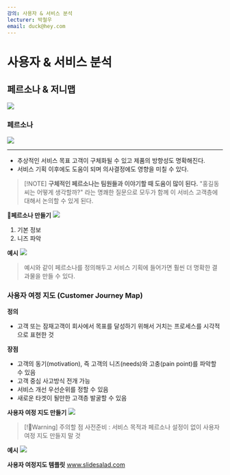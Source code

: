```yaml
---
강의: 사용자 & 서비스 분석
lecturer: 박철우
email: duck@hey.com
---
```

# 사용자 & 서비스 분석
## 페르소나 & 저니맵
![](https://i.imgur.com/VLLqKZs.png)

### 페르소나
![](https://i.imgur.com/GT2dzhO.png)

** **
- 추상적인 서비스 목표 고객이 구체화될 수 있고 제품의 방향성도 명확해진다.
- 서비스 기획 이후에도 도움이 되며 의사결정에도 영향을 미칠 수 있다.

> [!NOTE] **구체적인 페르소나는 팀원들과 이야기할 때 도움이 많이 된다.**
> "홍길동씨는 어떻게 생각할까?" 라는 명쾌한 질문으로 모두가 함께 이 서비스 고객층에 대해서 논의할 수 있게 된다.

**페르소나 만들기**
![](https://i.imgur.com/kz1hL4k.png)

1. 기본 정보
2. 니즈 파악

**예시**
![](https://i.imgur.com/Ux1lcW7.png)

 > 예시와 같이 페르소나를 정의해두고 서비스 기획에 들어가면 훨씬 더 명확한 결과물을 만들 수 있다.

### 사용자 여정 지도 (Customer Journey Map)

**정의**
- 고객 또는 잠재고객이 회사에서 목표를 달성하기 위해서 거치는 프로세스를 시각적으로 표현한 것

**장점**
- 고객의 동기(motivation), 즉 고객의 니즈(needs)와 고충(pain point)를 파악할 수 있음
- 고객 중심 사고방식 전개 가능
- 서비스 개선 우선순위를 정할 수 있음
- 새로운 타겟이 될만한 고객층 발굴할 수 있음

**사용자 여정 지도 만들기**
![](https://i.imgur.com/b9TEW9z.png)


> [!Warning] 주의할 점
> 사전준비 : 서비스 목적과 페르소나 설정이 없이 사용자 여정 지도 만들지 말 것

**예시**
![](https://i.imgur.com/4TFHEFy.png)


**사용자 여정지도 템플릿**
www.slidesalad.com

